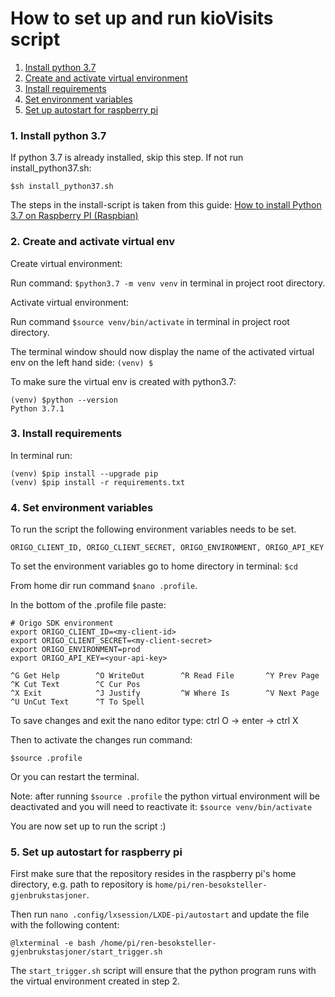 
# How to set up and run kioVisits script

1. [Install python 3.7](#1-install-python-37)
2. [Create and activate virtual environment](#2-create-and-activate-virtual-env)
3. [Install requirements](#3-install-requirements)
4. [Set environment variables](#4-set-environment-variables)
5. [Set up autostart for raspberry pi](#5-set-up-autostart-for-raspberry-pi)


### 1. Install python 3.7

If python 3.7 is already installed, skip this step. If not run install_python37.sh:

`$sh install_python37.sh`

The steps in the install-script is taken from this guide: [How to install Python 3.7 on Raspberry PI (Raspbian)](https://installvirtual.com/install-python-3-7-on-raspberry-pi/)

### 2. Create and activate virtual env

Create virtual environment:

Run command: `$python3.7 -m venv venv` in terminal in project root directory.

Activate virtual environment:

Run command `$source venv/bin/activate` in terminal in project root directory.

The terminal window should now display the name of the activated virtual env on the left hand side: `(venv) $ `

To make sure the virtual env is created with python3.7:
```
(venv) $python --version
Python 3.7.1
```

### 3. Install requirements

In terminal run:

```
(venv) $pip install --upgrade pip
(venv) $pip install -r requirements.txt
```

### 4. Set environment variables

To run the script the following environment variables needs to be set.

`
ORIGO_CLIENT_ID, ORIGO_CLIENT_SECRET, ORIGO_ENVIRONMENT, ORIGO_API_KEY
`

To set the environment variables go to home directory in terminal: `$cd`

From home dir run command `$nano .profile`.

In the bottom of the .profile file paste:
```
# Origo SDK environment
export ORIGO_CLIENT_ID=<my-client-id>
export ORIGO_CLIENT_SECRET=<my-client-secret>
export ORIGO_ENVIRONMENT=prod
export ORIGO_API_KEY=<your-api-key>

^G Get Help        ^O WriteOut        ^R Read File       ^Y Prev Page       ^K Cut Text        ^C Cur Pos
^X Exit            ^J Justify         ^W Where Is        ^V Next Page       ^U UnCut Text      ^T To Spell
```
To save changes and exit the nano editor type: ctrl O -> enter -> ctrl X

Then to activate the changes run command:

`$source .profile`

Or you can restart the terminal.

Note: after running `$source .profile` the python virtual environment will be deactivated and you will need to reactivate it: `$source venv/bin/activate`

You are now set up to run the script :)

### 5. Set up autostart for raspberry pi

First make sure that the repository resides in the raspberry pi's home directory, e.g. path to repository is `home/pi/ren-besoksteller-gjenbrukstasjoner`.

Then run `nano .config/lxsession/LXDE-pi/autostart` and update the file with the following content:
```
@lxterminal -e bash /home/pi/ren-besoksteller-gjenbrukstasjoner/start_trigger.sh
```

The `start_trigger.sh` script will ensure that the python program runs with the virtual environment created in step 2.
